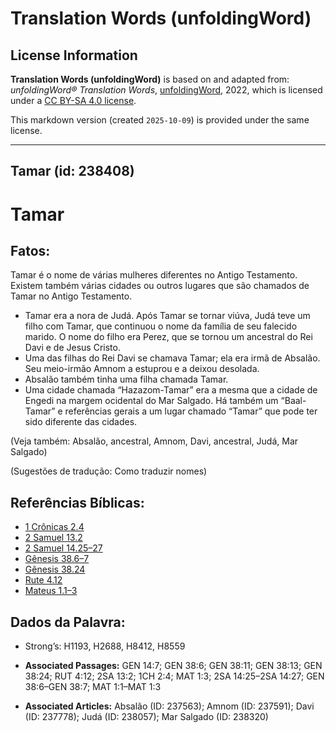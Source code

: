 # Translation Words (unfoldingWord)

## License Information

**Translation Words (unfoldingWord)** is based on and adapted from: _unfoldingWord® Translation Words_, [unfoldingWord](https://unfoldingword.org/utw), 2022, which is licensed under a [CC BY-SA 4.0 license](https://creativecommons.org/licenses/by-sa/4.0/legalcode.en).

This markdown version (created `2025-10-09`) is provided under the same license.



--------------------------------

## Tamar (id: 238408)

Tamar
=====

Fatos:
------

Tamar é o nome de várias mulheres diferentes no Antigo Testamento. Existem também várias cidades ou outros lugares que são chamados de Tamar no Antigo Testamento.

* Tamar era a nora de Judá. Após Tamar se tornar viúva, Judá teve um filho com Tamar, que continuou o nome da família de seu falecido marido. O nome do filho era Perez, que se tornou um ancestral do Rei Davi e de Jesus Cristo.
* Uma das filhas do Rei Davi se chamava Tamar; ela era irmã de Absalão. Seu meio\-irmão Amnom a estuprou e a deixou desolada.
* Absalão também tinha uma filha chamada Tamar.
* Uma cidade chamada “Hazazom\-Tamar” era a mesma que a cidade de Engedi na margem ocidental do Mar Salgado. Há também um “Baal\-Tamar” e referências gerais a um lugar chamado “Tamar” que pode ter sido diferente das cidades.

(Veja também: Absalão, ancestral, Amnom, Davi, ancestral, Judá, Mar Salgado)

(Sugestões de tradução: Como traduzir nomes)

Referências Bíblicas:
---------------------

* [1 Crônicas 2\.4](https://ref.ly/1Chr2:4)
* [2 Samuel 13\.2](https://ref.ly/2Sam13:2)
* [2 Samuel 14\.25–27](https://ref.ly/2Sam14:25-2Sam14:27)
* [Gênesis 38\.6–7](https://ref.ly/Gen38:6-Gen38:7)
* [Gênesis 38\.24](https://ref.ly/Gen38:24)
* [Rute 4\.12](https://ref.ly/Ruth4:12)
* [Mateus 1\.1–3](https://ref.ly/Matt1:1-Matt1:3)

Dados da Palavra:
-----------------

* Strong’s: H1193, H2688, H8412, H8559

* **Associated Passages:** GEN 14:7; GEN 38:6; GEN 38:11; GEN 38:13; GEN 38:24; RUT 4:12; 2SA 13:2; 1CH 2:4; MAT 1:3; 2SA 14:25–2SA 14:27; GEN 38:6–GEN 38:7; MAT 1:1–MAT 1:3
* **Associated Articles:** Absalão (ID: 237563); Amnom (ID: 237591); Davi (ID: 237778); Judá (ID: 238057); Mar Salgado (ID: 238320)

